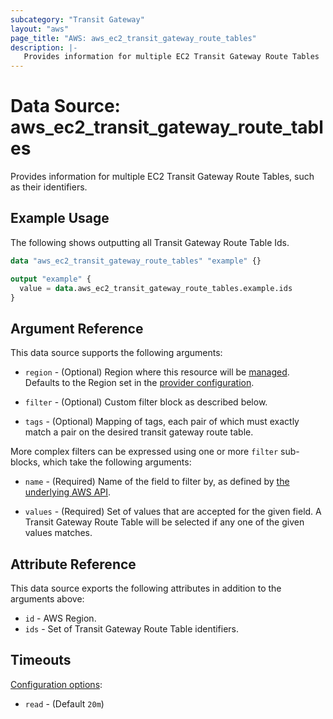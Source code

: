 ```yaml
---
subcategory: "Transit Gateway"
layout: "aws"
page_title: "AWS: aws_ec2_transit_gateway_route_tables"
description: |-
   Provides information for multiple EC2 Transit Gateway Route Tables
---
```


# Data Source: aws_ec2_transit_gateway_route_tables

Provides information for multiple EC2 Transit Gateway Route Tables, such as their identifiers.

## Example Usage

The following shows outputting all Transit Gateway Route Table Ids.

```terraform
data "aws_ec2_transit_gateway_route_tables" "example" {}

output "example" {
  value = data.aws_ec2_transit_gateway_route_tables.example.ids
}
```

## Argument Reference

This data source supports the following arguments:

* `region` - (Optional) Region where this resource will be [managed](https://docs.aws.amazon.com/general/latest/gr/rande.html#regional-endpoints). Defaults to the Region set in the [provider configuration](https://registry.terraform.io/providers/hashicorp/aws/latest/docs#aws-configuration-reference).
* `filter` - (Optional) Custom filter block as described below.

* `tags` - (Optional) Mapping of tags, each pair of which must exactly match
  a pair on the desired transit gateway route table.

More complex filters can be expressed using one or more `filter` sub-blocks,
which take the following arguments:

* `name` - (Required) Name of the field to filter by, as defined by
  [the underlying AWS API](https://docs.aws.amazon.com/AWSEC2/latest/APIReference/API_DescribeTransitGatewayRouteTables.html).

* `values` - (Required) Set of values that are accepted for the given field.
  A Transit Gateway Route Table will be selected if any one of the given values matches.

## Attribute Reference

This data source exports the following attributes in addition to the arguments above:

* `id` - AWS Region.
* `ids` - Set of Transit Gateway Route Table identifiers.

## Timeouts

[Configuration options](https://developer.hashicorp.com/terraform/language/resources/syntax#operation-timeouts):

- `read` - (Default `20m`)
